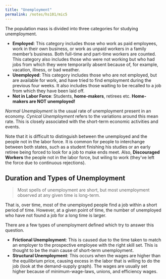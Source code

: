 ```yaml
---
title: "Unemployment"
permalink: /notes/hs101/mic5
---
```



The population mass is divided into three categories for studying unemployment.

- **Employed**: This category includes those who work as paid employees, work in their own business, or work as unpaid workers in a family member’s business. Both full-time and part-time workers are counted. This category also includes those who were not working but who had jobs from which they were temporarily absent because of, for example, vacation, illness, or bad weather.
- **Unemployed**: This category includes those who are not employed, but are available for work, and have tried to find employment during the previous four weeks. It also includes those waiting to be recalled to a job from which they have been laid off.
- **Not in Labor Force**: Students, **home-makers**, retirees etc. **Home-makers are NOT unemployed!**

*Normal Unemployment* is the usual rate of unemployment present in an economy. *Cynical Unemployment* refers to the variations around this mean rate. This is closely associated with the short-term economic activities and events.

Note that it is difficult to distinguish between the unemployed and the people not in the labor force. It is common for people to interchange between both states, such as a student finishing his studies or an early retiree being forced to look for a job to make ends meet. Also, **Discouraged Workers** the people not in the labor force, but wiling to work (they've left the force due to continuous rejections). 



## Duration and Types of Unemployment

> Most spells of unemployment are short, but most unemployment observed at any given time is long-term.

That is, over time, most of the unemployed people find a job within a short period of time. However, at a given point of time, the number of unemployed who have not found a job for a long time is larger.

There are a few types of unemployment defined which try to answer this question.

- **Frictional Unemployment**: This is caused due to the time taken to match an employer to the prospective employee with the right skill set. This is thought to be the main cause of short-term unemployment.
- **Structural Unemployment**: This occurs when the wages are higher than the equilibrium price, causing excess in the labor that is willing to do the job (look at the demand-supply graph). The wages are usually set higher because of minimum-wage-laws, unions, and efficiency wages.